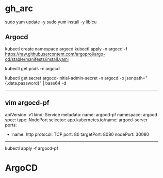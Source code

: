 # gh_arc
sudo yum update -y
sudo yum install -y libicu


## Argocd

kubectl create namespace argocd
kubectl apply -n argocd -f https://raw.githubusercontent.com/argoproj/argo-cd/stable/manifests/install.yaml

kubectl get pods -n argocd

kubectl get secret argocd-initial-admin-secret -n argocd -o jsonpath="{.data.password}" | base64 -d

-----------------
vim argocd-pf
----
apiVersion: v1
kind: Service
metadata:
  name: argocd-pf
  namespace: argocd
spec:
  type: NodePort
  selector:
    app.kubernetes.io/name: argocd-server
  ports:
  - name: http
    protocol: TCP
    port: 80
    targetPort: 8080
    nodePort: 30080


----
kubectl apply -f argocd-pf
# ArgoCD
